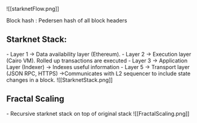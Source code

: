 ![[starknetFlow.png]]

Block hash : Pedersen hash of all block headers

<h2>Starknet Stack:</h2>
 - Layer 1 -> Data availability layer (Ethereum). 
 - Layer 2 -> Execution layer (Cairo VM). Rolled up transactions are executed
 - Layer 3 -> Application Layer (Indexer) -> Indexes useful information
 - Layer 5 -> Transport layer (JSON RPC, HTTPS) ->Communicates with L2 sequencer to include state changes in a block.
 ![[StarknetStack.png]]

<h2>Fractal Scaling</h2>
- Recursive starknet stack on top of original stack
![[FractalScaling.png]]